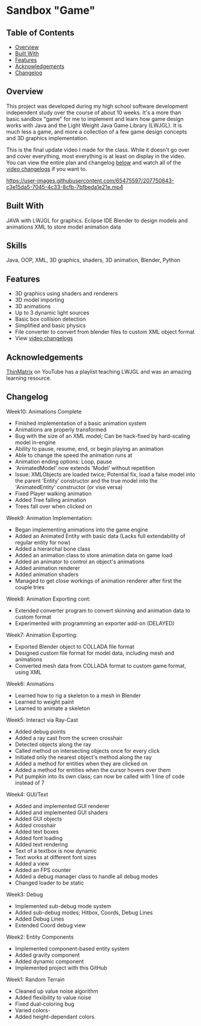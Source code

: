 # Sandbox "Game"

## Table of Contents

- [Overview](#overview)
- [Built With](#built-with)
- [Features](#features)
- [Acknowledgements](#acknowledgements)
- [Changelog](#changelog)

## Overview

This project was developed during my high school software development independent study over the course of about 10 weeks. It's a more than basic sandbox "game"
for me to implement and learn how game design works with Java and the Light Weight Java Game Library (LWJGL). It is much less a game, and more a collection of a few game design concepts
and 3D graphics implementation.

This is the final update video I made for the class. While it doesn't go over and cover everything, most everything is at least on display in the video. You can view the entire
plan and changelog [below](#changelog) and watch all of the [video changelogs](./VideoChangelogs/) if you want to.

https://user-images.githubusercontent.com/65475597/207750643-c3e15da5-7045-4c33-8cfb-7bfbeda1e21e.mp4


## Built With

JAVA with LWJGL for graphics.
Eclipse IDE
Blender to design models and animations
XML to store model animation data

## Skills
Java, OOP, XML, 3D graphics, shaders, 3D animation, Blender, Python

## Features

- 3D graphics using shaders and renderers
- 3D model importing
- 3D animations
- Up to 3 dynamic light sources
- Basic box collision detection
- Simplified and basic physics
- File converter to convert from blender files to custom XML object format
- View [video changelogs](./VideoChangelogs)


## Acknowledgements

[ThinMatrix](https://www.youtube.com/@ThinMatrix) on YouTube has a playlist teaching LWJGL and was an amazing learning resource.



## Changelog
Week10: Animations Complete

- Finished implementation of a basic animation system
- Animations are properly transformed
- Bug with the size of an XML model; Can be hack-fixed by hard-scaling model in-engine
- Ability to pause, resume, end, or begin playing an animation
- Able to change the speed the animation runs at
- Animation ending options: Loop, pause
- 'AnimatedModel' now extends 'Model' without repetition
- Issue: XMLObjects are loaded twice; Potential fix, load a false model into the parent 'Entity' constructor and the true model into the 'AnimatedEntity' constructor (or vise versa)
- Fixed Player walking animation
- Added Tree falling animation
- Trees fall over when clicked on


Week9: Animation Implementation:
- Began implementing animations into the game engine
- Added an Animated Entity with basic data (Lacks full extendability of regular entity for now)
- Added a hierarchal bone class
- Added an animation class to store animation data on game load
- Added an animator to control an object's animations
- Added animation renderer
- Added animation shaders
- Managed to get close workings of animation renderer after first the couple tries

Week8: Animation Exporting cont:
- Extended converter program to convert skinning and animation data to custom format
- Experimented with programming an exporter add-on (DELAYED)

Week7: Animation Exporting:
- Exported Blender object to COLLADA file format
- Designed custom file format for model data, including mesh and animations
- Converted mesh data from COLLADA format to custom game format, using XML

Week6: Animations
- Learned how to rig a skeleton to a mesh in Blender
- Learned to weight paint
- Learned to animate a skeleton

Week5: Interact via Ray-Cast
- Added debug points
- Added a ray cast from the screen crosshair
- Detected objects along the ray
- Called method on intersecting objects once for every click
- Initiated only the nearest object's method along the ray
- Added a method for entities when they are clicked on
- Added a method for entities when the cursor hovers over them
- Put pumpkin into its own class; can now be called with 1 line of code instead of 7

Week4: GUI/Text
- Added and implemented GUI renderer
- Added and implemented GUI shaders
- Added GUI objects
- Added crosshair
- Added text boxes
- Added font loading
- Added text rendering
- Text of a textbox is now dynamic
- Text works at different font sizes
- Added a view
- Added an FPS counter
- Added a debug manager class to handle all debug modes
- Changed loader to be static

Week3: Debug
- Implemented sub-debug mode system
- Added sub-debug modes; Hitbox, Coords, Debug Lines
- Added Debug Lines
- Extended Coord debug view

Week2: Entity Components
- Implemented component-based entity system
- Added gravity component
- Added dynamic component
- Implemented project with this GitHub

Week1: Random Terrain
- Cleaned up value noise algorithm
- Added flexibility to value noise
- Fixed dual-coloring bug
- Varied colors-
- Added height-dependant colors
